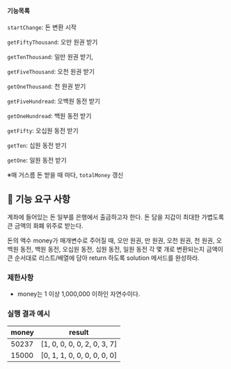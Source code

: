 #### 기능목록

`startChange`: 돈 변환 시작

`getFiftyThousand`: 오만 원권 받기

`getTenThousand`: 일만 원권 받기, 

`getFiveThousand`: 오천 원권 받기

`getOneThousand`: 천 원권 받기

`getFiveHundread`: 오백원 동전 받기

`getOneHundread`: 백원 동전 받기

`getFifty`: 오십원 동전 받기

`getTen`: 십원 동전 받기

`getOne`: 일원 동전 받기

※매 거스름 돈 받을 때 마다, `totalMoney` 갱신











## 🚀 기능 요구 사항

계좌에 들어있는 돈 일부를 은행에서 출금하고자 한다. 돈 담을 지갑이 최대한 가볍도록 큰 금액의 화폐 위주로 받는다.

돈의 액수 money가 매개변수로 주어질 때, 오만 원권, 만 원권, 오천 원권, 천 원권, 오백원 동전, 백원 동전, 오십원 동전, 십원 동전, 일원 동전 각 몇 개로 변환되는지 금액이 큰 순서대로 리스트/배열에 담아 return 하도록 solution 메서드를 완성하라.

### 제한사항

- money는 1 이상 1,000,000 이하인 자연수이다.

### 실행 결과 예시

| money | result |
| --- | --- |
| 50237	| [1, 0, 0, 0, 0, 2, 0, 3, 7] |
| 15000	| [0, 1, 1, 0, 0, 0, 0, 0, 0] |
